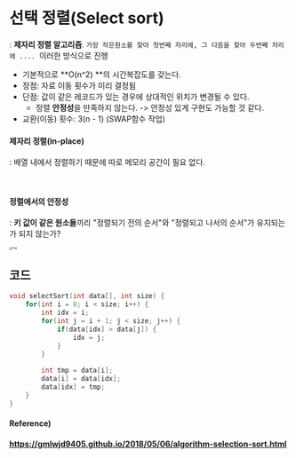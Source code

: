 # 선택 정렬(Select sort)

: **제자리 정렬 알고리즘**. `가장 작은원소를 찾아 첫번째 자리에, 그 다음을 찾아 두번째 자리에 .... `이러한 방식으로 진행

* 기본적으로 **O(n^2) **의 시간복잡도를 갖는다.
* 장점: 자료 이동 횟수가 미리 결정됨
* 단점: 값이 같은 레코드가 있는 경우에 상대적인 위치가 변경될 수 있다.
  * 정렬 **안정성**을 만족하지 않는다. -> 안정성 있게 구현도 가능할 것 같다.
* 교환(이동) 횟수: 3(n - 1) (SWAP함수 작업)

#### 제자리 정렬(in-place)

: 배열 내에서 정렬하기 때문에 따로 메모리 공간이 필요 없다.

<br>

#### 정렬에서의 안정성

: **키 값이 같은 원소들**끼리 "정렬되기 전의 순서"와 "정렬되고 나서의 순서"가 유지되는가 되지 않는가?



<img src="https://gmlwjd9405.github.io/images/algorithm-selection-sort/selection-sort.png" alt="img" style="zoom:33%;" />



## 코드

```c++
void selectSort(int data[], int size) {
    for(int i = 0; i < size; i++) {
        int idx = i;
        for(int j = i + 1; j < size; j++) {
            if(data[idx] > data[j]) {
                idx = j;
            }
        }
        
        int tmp = data[i];
        data[i] = data[idx];
        data[idx] = tmp;
    }
}
```





#### Reference)

#### https://gmlwjd9405.github.io/2018/05/06/algorithm-selection-sort.html